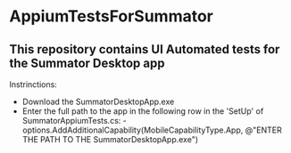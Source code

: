# AppiumTestsForSummator
## This repository contains UI Automated tests for the Summator Desktop аpp
Instrinctions:
* Download the SummatorDesktopApp.exe
* Enter the full path to the app in the following row in the 'SetUp' of SummatorAppiumTests.cs: - options.AddAdditionalCapability(MobileCapabilityType.App, @"ENTER THE PATH TO THE SummatorDesktopApp.exe")
